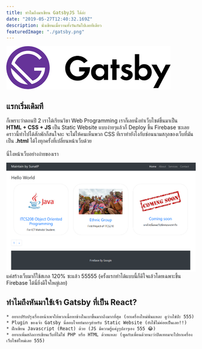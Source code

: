 ```yaml
---
title: ทำไมถึงมาเขียน GatsbyJS ได้ล่ะ
date: "2019-05-27T12:40:32.169Z"
description: นั่งเขียนเมื่อวานทั้งวันกันไปเลยทีเดียว
featuredImage: "./gatsby.png"
---
```


![Gatsby](gatsby.png) <br>

## แรกเริ่มเดิมที
ก็เพราะว่าตอนปี 2 เราได้เรียนวิชา Web Programming เราก็เลยนั่งทำเว็บไซต์ขึ้นมาเป็น <br> **HTML + CSS + JS** เป็น Static Website แบบง่ายๆแล้วก็ Deploy ขึ้น Firebase ซะเลย คราวนี้ทำไปได้สักพักก็สนใจละ จะไม่ให้คนเห็นพวก CSS ทีเราทำยังไงกับซ่อนนามสกุลของเว็บที่มันเป็น **.html** ได้ไงทุกครั้งที่เปลี่ยนหน้าเว็บด้วย<br> <br>
นี่ไงหน้าเว็บอย่างง่ายของเรา

![firstmyweb](oldweb.png) <br>
แค่สร้างเว็บมาก็ใช้สเกล 120% ซะแล้ว 55555 (ครั้งแรกทำได้แบบนี้ก็ดีใจแล้วโดยเฉพาะขึ้น Firebase ได้นี่ยิ่งดีใจใหญ่เลย)
## ทำไมถึงหันมาใช้เจ้า Gatsby ที่เป็น React?
    * อยากปรับปรุงเรื่องหน้าเพจให้พวกเนื้อหาข้างในเบาขึ้นมากถึงมากที่สุด (ยกเครื่องใหม่นั่นแหละ ดูว่างใช่ป่ะ 555)
    * Plugin ของเจ้า Gatsby นี่ตอบโจทย์มากๆสำหรับ Static Website (ยังใช้ไม่ค่อยเป็นเลย!!)
    * ฝึกเขียน Javascript (React) ด้วย (JS มีความรู้แค่งูๆปลาๆเอง 555 😂)
    * อยากเพิ่มสกิลการเขียนเว็บที่ไม่ใช่ PHP หรือ HTML ด้วยแหละ (พูดกับเพื่อนด้วยนะว่าปิดเทอมจะไปยกเครื่องเว็บไซต์ใหม่เลย 555)